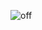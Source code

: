 ![off](https://user-images.githubusercontent.com/94467725/144279171-2c7be85b-77ce-4307-99f8-36e384509ba2.PNG)
